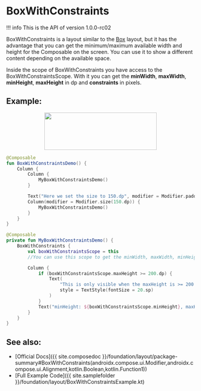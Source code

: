 # BoxWithConstraints

!!! info
    This is the API of version 1.0.0-rc02

BoxWithConstraints is a layout similar to the [Box](../../../layout/box) layout, but it has the advantage that you can get the minimum/maximum available width and height for the Composable on the screen.
You can use it to show a different content depending on the available space.

Inside the scope of BoxWithConstraints you have access to the BoxWithConstraintsScope. With it you can get the **minWidth**, **maxWidth**, **minHeight**, **maxHeight** in dp and **constraints** in pixels.

## Example:
<p align="center">
  <img src ="../{{ site.images }}/foundation/layout/boxwithconstraints/boxwithconstraints.png" height=100 width=300 />
</p>

```kotlin
@Composable
fun BoxWithConstraintsDemo() {
    Column {
        Column {
            MyBoxWithConstraintsDemo()
        }

        Text("Here we set the size to 150.dp", modifier = Modifier.padding(top = 20.dp))
        Column(modifier = Modifier.size(150.dp)) {
            MyBoxWithConstraintsDemo()
        }
    }
}

@Composable
private fun MyBoxWithConstraintsDemo() {
    BoxWithConstraints {
        val boxWithConstraintsScope = this
        //You can use this scope to get the minWidth, maxWidth, minHeight, maxHeight in dp and constraints

        Column {
            if (boxWithConstraintsScope.maxHeight >= 200.dp) {
                Text(
                    "This is only visible when the maxHeight is >= 200.dp",
                    style = TextStyle(fontSize = 20.sp)
                )
            }
            Text("minHeight: ${boxWithConstraintsScope.minHeight}, maxHeight: ${boxWithConstraintsScope.maxHeight},  minWidth: ${boxWithConstraintsScope.minWidth} maxWidth: ${boxWithConstraintsScope.maxWidth}")
        }
    }
}
```


## See also:
* [Official Docs]({{ site.composedoc }}/foundation/layout/package-summary#BoxWithConstraints(androidx.compose.ui.Modifier,androidx.compose.ui.Alignment,kotlin.Boolean,kotlin.Function1))
* [Full Example Code]({{ site.samplefolder }}/foundation/layout/BoxWithConstraintsExample.kt)
